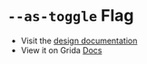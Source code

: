 # `--as-toggle` Flag

- Visit the [design documentation](../docs/--as-toggle.md)
- View it on Grida [Docs](https://grida.co/docs/flags/--as-toggle)
